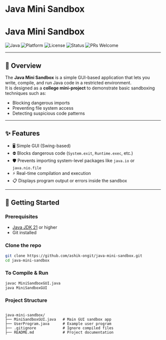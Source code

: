 # Java Mini Sandbox  

# Java Mini Sandbox  

![Java](https://img.shields.io/badge/Java-21-brightgreen?logo=java&logoColor=white) 
![Platform](https://img.shields.io/badge/Platform-Windows%20%7C%20Linux%20%7C%20Mac-blue) 
![License](https://img.shields.io/badge/License-MIT-yellow.svg) 
![Status](https://img.shields.io/badge/Status-Active-success) 
![PRs Welcome](https://img.shields.io/badge/PRs-welcome-brightgreen.svg)
 

---

## 📌 Overview
The **Java Mini Sandbox** is a simple GUI-based application that lets you write, compile, and run Java code in a restricted environment.  
It is designed as a **college mini-project** to demonstrate basic sandboxing techniques such as:
- Blocking dangerous imports
- Preventing file system access
- Detecting suspicious code patterns  

---

## ✨ Features
- 🖥️ Simple GUI (Swing-based)  
- ⛔ Blocks dangerous code (`System.exit`, `Runtime.exec`, etc.)  
- 🛡️ Prevents importing system-level packages like `java.io` or `java.nio.file`  
- ⚡ Real-time compilation and execution  
- 📋 Displays program output or errors inside the sandbox  

---

## 🚀 Getting Started

### Prerequisites
- [Java JDK 21](https://adoptium.net/) or higher  
- Git installed  

### Clone the repo
```bash
git clone https://github.com/ashik-ongit/java-mini-sandbox.git
cd java-mini-sandbox

```
### To Compile & Run 
```bash
javac MiniSandboxGUI.java
java MiniSandboxGUI

```
### Project Structure
```

java-mini-sandbox/
├── MiniSandboxGUI.java   # Main GUI sandbox app
├── UserProgram.java      # Example user program
├── .gitignore            # Ignore compiled files
├── README.md             # Project documentation


